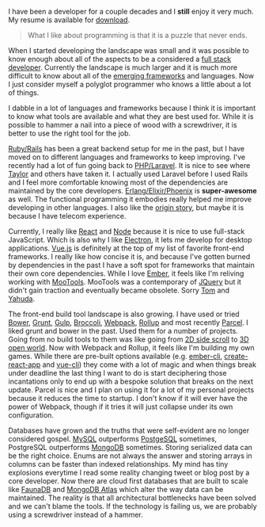 I have been a developer for a couple decades and I **still** enjoy it very much. My resume is available for [download](download/resume).

> What I like about programming is that it is a puzzle that never ends.

When I started developing the landscape was small and it was possible to know enough about all of the aspects to be a considered a [full stack developer](https://hackernoon.com/the-full-stack-fallacy-why-full-stack-engineers-dont-actually-exist-1b8837383144). Currently the landscape is much larger and it is much more difficult to know about all of the [emerging frameworks](https://medium.com/javascript-scene/why-im-thankful-for-js-fatigue-i-know-you-re-sick-of-those-words-but-this-is-different-296fae0c888f) and languages. Now I just consider myself a polyglot programmer who knows a little about a lot of things.

I dabble in a lot of languages and frameworks because I think it is important to know what tools are available and what they are best used for. While it is possible to hammer a nail into a piece of wood with a screwdriver, it is better to use the right tool for the job.

[Ruby/Rails](http://rubyonrails.org/) has been a great backend setup for me in the past, but I have moved on to different languages and frameworks to keep improving. I've recently had a lot of fun going back to [PHP/Laravel](https://laravel.com/). It is nice to see where [Taylor](https://github.com/taylorotwell) and others have taken it. I actually used Laravel before I used Rails and I feel more comfortable knowing most of the dependencies are maintained by the core developers. [Erlang/Elixir/Phoenix](http://phoenixframework.org/) is **super-awesome** as well. The functional programming it embodies really helped me improve developing in other languages. I also like the [origin story](https://en.wikipedia.org/wiki/Erlang_(programming_language)#History), but maybe it is because I have telecom experience.

Currently, I really like [React](https://reactjs.org/) and [Node](https://nodejs.org/en/) because it is nice to use full-stack JavaScript. Which is also why I like [Electron](https://electronjs.org/), it lets me develop for desktop applications. [Vue.js](https://vuejs.org/) is definitely at the top of my list of favorite front-end frameworks. I really like how concise it is, and because I've gotten burned by dependencies in the past I have a soft spot for frameworks that maintain their own core dependencies. While I love [Ember](https://www.emberjs.com/), it feels like I'm reliving working with [MooTools](https://mootools.net/). MooTools was a contemporary of [JQuery](https://jquery.com/) but it didn't gain traction and eventually became obsolete. Sorry [Tom](https://tomdale.net/) and [Yahuda](http://yehudakatz.com/).

The front-end build tool landscape is also growing. I have used or tried [Bower](https://bower.io/), [Grunt](https://gruntjs.com/), [Gulp](https://gulpjs.com/), [Broccoli](https://github.com/broccolijs/broccoli), [Webpack](https://webpack.js.org/), [Rollup](https://rollupjs.org/) and most recently [Parcel](https://parceljs.org/). I liked grunt and bower in the past. Used them for a number of projects. Going from no build tools to them was like going from [2D side scroll](https://en.wikipedia.org/wiki/Super_Mario_Bros._3) to [3D open world](https://en.wikipedia.org/wiki/Final_Fantasy_VII). Now with Webpack and Rollup, it feels like I'm building my own games. While there are pre-built options available (e.g. [ember-cli](https://ember-cli.com/), [create-react-app](https://github.com/facebookincubator/create-react-app) and [vue-cli](https://github.com/vuejs/vue-cli)) they come with a lot of magic and when things break under deadline the last thing I want to do is start deciphering those incantations only to end up with a bespoke solution that breaks on the next update. Parcel is nice and I plan on using it for a lot of my personal projects because it reduces the time to startup. I don't know if it will ever have the power of Webpack, though if it tries it will just collapse under its own configuration.

Databases have grown and the truths that were self-evident are no longer considered gospel. [MySQL](https://www.mysql.com/) outperforms [PostgeSQL](https://www.postgresql.org/) sometimes, PostgreSQL outperforms [MongoDB](https://www.mongodb.com/) sometimes. Storing serialized data can be the right choice. Enums are not always the answer and storing arrays in columns can be faster than indexed relationships. My mind has tiny explosions everytime I read some reality changing tweet or blog post by a core developer. Now there are cloud first databases that are built to scale like [FaunaDB](https://fauna.com/) and [MongoDB Atlas](https://www.mongodb.com/cloud/atlas) which alter the way data can be maintained. The reality is that all architectural bottlenecks have been solved and we can't blame the tools. If the technology is failing us, we are probably using a screwdriver instead of a hammer.